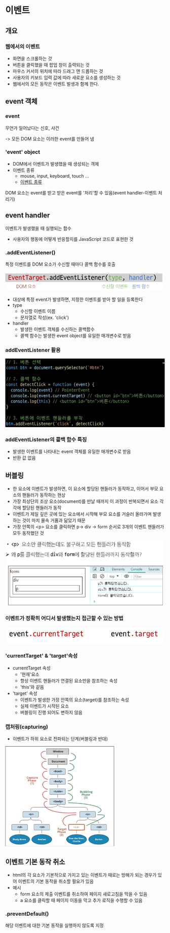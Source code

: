 # 이벤트
## 개요
### 웹에서의 이벤트
- 화면을 스크롤하는 것
- 버튼을 클릭했을 때 팝업 창이 출력되는 것
- 마우스 커서의 위치에 따라 드래그 앤 드롭하는 것
- 사용자의 키보드 입력 값에 따라 새로운 요소를 생성하는 것
- 웹에서의 모든 동작은 이벤트 발생과 함께 한다.

## event 객체
### event
무언가 일어났다는 신호, 사건

-> 모든 DOM 요소는 이러한 event를 만들어 냄

### 'event' object
- DOM에서 이벤트가 발생했을 때 생성되는 객체
- 이벤트 종류
  - mouse, input, keyboard, touch ...
  - [이벤트 종류](https://developer.mozilla.org/en-US/docs/Web/API/Event)

DOM 요소는 event를 받고 받은 event를 '처리'할 수 있음(event handler-이벤트 처리기)

## event handler
이벤트가 발생했을 때 실행되는 함수
- 사용자의 행동에 어떻게 반응할지를 JavaScript 코드로 표현한 것

### .addEventListener()
특정 이벤트를 DOM 요소가 수신할 때마다 콜백 함수를 호출

![alt text](asset/image-26.png)

- 대상에 특정 event가 발생하면, 지정한 이벤트를 받아 할 일을 등록한다
- type
  - 수신할 이벤트 이름
  - 문자열로 작성(ex. 'click')
- handler
  - 발생한 이벤트 객체를 수신하는 콜백함수
  - 콜백 함수는 발생한 event object를 유일한 매개변수로 받음

### addEventListener 활용
![alt text](asset/image-27.png)

### addEventListener의 콜백 함수 특징
- 발생한 이벤트를 나타내는 event 객체를 유일한 매개변수로 받음
- 반환 값 없음


## 버블링
- 한 요소에 이벤트가 발생하면, 이 요소에 할당된 핸들러가 동작하고, 이어서 부모 요소의 핸들러가 동작하는 현상
- 가장 최상단의 조상 요소(document)를 만날 때까지 이 과정이 반복되면서 요소 각각에 할당된 핸들러가 동작
- 이벤트가 제일 깊은 곳에 있는 요소에서 시작해 부모 요소를 거슬러 올라가며 발생하는 것이 마치 물속 거품과 닮았기 때문
- 가장 안쪽의 \<p> 요소를 클릭하면 p-> div -> form 순서로 3개의 이벤트 핸들러가 모두 동작했던 것

![alt text](asset/image-28.png)

### 이벤트가 정확히 어디서 발생했는지 접근할 수 있는 방법
![alt text](asset/image-29.png)

### 'currentTarget' & 'target'속성
- currentTarget 속성
  - '현재'요소
  - 항상 이벤트 핸들러가 연결된 요소만을 참조하는 속성
  - 'this'와 같음
- 'target' 속성
  - 이벤트가 발생한 가장 안쪽의 요소(target)를 참조하는 속성
  - 실제 이벤트가 시작된 요소
  - 버블링이 진행 되어도 변하지 않음

### 캡처링(capturing)
- 이벤트가 하위 요소로 전파되는 단계(버블링과 반대)

![alt text](asset/image-30.png)


## 이벤트 기본 동작 취소
- html의 각 요소가 기본적으로 가지고 있는 이벤트가 때로는 방해가 되는 경우가 있어 이벤트의 기본 동작을 취소할 필요가 있음
- 예시
  - form 요소의 제출 이벤트를 취소하여 페이지 새로고침을 막을 수 있음
  - a 요소를 클릭할 때 페이지 이동을 막고 추가 로직을 수행할 수 있음

### .preventDefault()
해당 이벤트에 대한 기본 동작을 실행하지 않도록 지정


